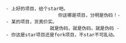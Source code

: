 ```text
- 上好的项目，给个star吧。
                   你这哪是项目，分明是伪码！-
- 某的项目，货真价实。
                就是伪码，就是伪码，就是伪码 -
- 你这是star项目还是fork项目，不star不可乱动。
```




<!---
- 👋 Hi, I’m @misakamikodo
- 🌱 I’m a 2-year old Java web programer
- 👀 I’m interested in ai using python
- 🌱 I’m currently learning algorithm and springcloud
- 📫 You can mail to ccykirito@163.com to reach me.

misakamikodo/misakamikodo is a ✨ special ✨ repository because its `README.md` (this file) appears on your GitHub profile.
You can click the Preview link to take a look at your changes.
--->
